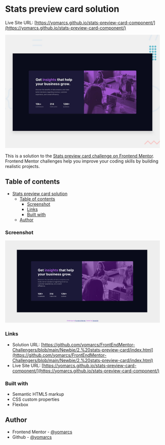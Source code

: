 # Stats preview card solution

Live Site URL: [https://yomarcs.github.io/stats-preview-card-component/](https://yomarcs.github.io/stats-preview-card-component/)


![Design preview for the Stats preview card coding challenge](./design/desktop-preview.jpg)

This is a solution to the [Stats preview card  challenge on Frontend Mentor](https://www.frontendmentor.io/challenges/stats-preview-card-component-8JqbgoU62). Frontend Mentor challenges help you improve your coding skills by building realistic projects. 

## Table of contents

- [Stats preview card solution](#stats-preview-card-solution)
  - [Table of contents](#table-of-contents)
    - [Screenshot](#screenshot)
    - [Links](#links)
    - [Built with](#built-with)
  - [Author](#author)

### Screenshot

![Stats preview card solution](./design/screenshot-solution.png)

### Links

- Solution URL: [https://github.com/yomarcs/FrontEndMentor-Challengers/blob/main/Newbie/2.%20stats-preview-card/index.html](https://github.com/yomarcs/FrontEndMentor-Challengers/blob/main/Newbie/2.%20stats-preview-card/index.html)
- Live Site URL: [https://yomarcs.github.io/stats-preview-card-component/](https://yomarcs.github.io/stats-preview-card-component/)

### Built with

- Semantic HTML5 markup
- CSS custom properties
- Flexbox

## Author

- Frontend Mentor - [@yomarcs](https://www.frontendmentor.io/profile/yomarcs)
- Github - [@yomarcs](https://github.com/yomarcs)


